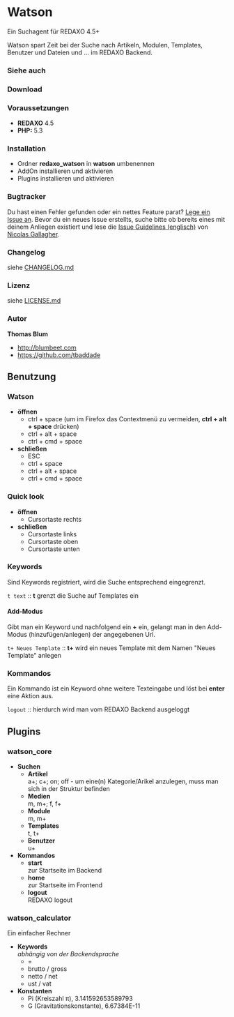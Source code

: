 
Watson
================================================================================

Ein Suchagent für REDAXO 4.5+

Watson spart Zeit bei der Suche nach Artikeln, Modulen, Templates, Benutzer und Dateien und … im REDAXO Backend.


### Siehe auch



### Download




### Voraussetzungen

* **REDAXO** 4.5
* **PHP:** 5.3



### Installation

* Ordner **redaxo_watson** in **watson** umbenennen
* AddOn installieren und aktivieren
* Plugins installieren und aktivieren



### Bugtracker

Du hast einen Fehler gefunden oder ein nettes Feature parat? [Lege ein Issue an](https://github.com/tbaddade/redaxo_watson/issues). Bevor du ein neues Issue erstellts, suche bitte ob bereits eines mit deinem Anliegen existiert und lese die [Issue Guidelines (englisch)](https://github.com/necolas/issue-guidelines) von [Nicolas Gallagher](https://github.com/necolas/).


### Changelog

siehe [CHANGELOG.md](https://github.com/tbaddade/redaxo_watson/blob/master/CHANGELOG.md)

### Lizenz

siehe [LICENSE.md](https://github.com/tbaddade/redaxo_watson/blob/master/LICENSE.md)


### Autor

**Thomas Blum**
* http://blumbeet.com
* https://github.com/tbaddade



Benutzung
--------------------------------------------------------------------------------


### Watson

* **öffnen**
    * ctrl + space (um im Firefox das Contextmenü zu vermeiden, **ctrl + alt + space** drücken)
    * ctrl + alt + space
    * ctrl + cmd + space
* **schließen**
    * ESC
    * ctrl + space
    * ctrl + alt + space
    * ctrl + cmd + space




### Quick look

* **öffnen**
    * Cursortaste rechts
* **schließen**
    * Cursortaste links
    * Cursortaste oben
    * Cursortaste unten




### Keywords

Sind Keywords registriert, wird die Suche entsprechend eingegrenzt.<br />

`t text` :: **t** grenzt die Suche auf Templates ein

#### Add-Modus

Gibt man ein Keyword und nachfolgend ein **+** ein, gelangt man in den Add-Modus (hinzufügen/anlegen) der angegebenen Url.<br />

`t+ Neues Template` :: **t+** wird ein neues Template mit dem Namen "Neues Template" anlegen


### Kommandos

Ein Kommando ist ein Keyword ohne weitere Texteingabe und löst bei **enter** eine Aktion aus.<br />

`logout` :: hierdurch wird man vom REDAXO Backend ausgeloggt



Plugins
--------------------------------------------------------------------------------

### watson_core

* **Suchen**
    * **Artikel**<br />
        a+; c+; on; off - um eine(n) Kategorie/Arikel anzulegen, muss man sich in der Struktur befinden
    * **Medien**<br />
        m, m+; f, f+
    * **Module**<br />
        m, m+
    * **Templates**<br />
        t, t+
    * **Benutzer**<br />
        u+
* **Kommandos**
    * **start**<br />
        zur Startseite im Backend
    * **home**<br />
        zur Startseite im Frontend
    * **logout**<br />
        REDAXO logout




### watson_calculator

Ein einfacher Rechner

* **Keywords**<br />
  *abhängig von der Backendsprache*
    * =
    * brutto / gross
    * netto / net
    * ust / vat
* **Konstanten**
    * Pi (Kreiszahl π), 3.141592653589793
    * G (Gravitationskonstante), 6.67384E-11